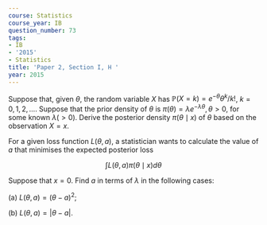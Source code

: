 ```yaml
---
course: Statistics
course_year: IB
question_number: 73
tags:
- IB
- '2015'
- Statistics
title: 'Paper 2, Section I, H '
year: 2015
---
```




Suppose that, given $\theta$, the random variable $X$ has $\mathbb{P}(X=k)=e^{-\theta} \theta^{k} / k !$, $k=0,1,2, \ldots .$ Suppose that the prior density of $\theta$ is $\pi(\theta)=\lambda e^{-\lambda \theta}, \theta>0$, for some known $\lambda(>0)$. Derive the posterior density $\pi(\theta \mid x)$ of $\theta$ based on the observation $X=x$.

For a given loss function $L(\theta, a)$, a statistician wants to calculate the value of $a$ that minimises the expected posterior loss

$$\int L(\theta, a) \pi(\theta \mid x) d \theta$$

Suppose that $x=0$. Find $a$ in terms of $\lambda$ in the following cases:

(a) $L(\theta, a)=(\theta-a)^{2}$;

(b) $L(\theta, a)=|\theta-a|$.